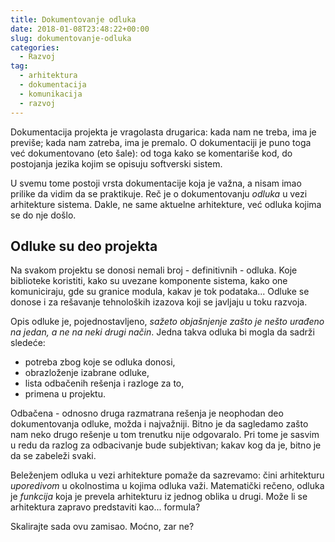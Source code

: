 ```yaml
---
title: Dokumentovanje odluka
date: 2018-01-08T23:48:22+00:00
slug: dokumentovanje-odluka
categories:
  - Razvoj
tag:
  - arhitektura
  - dokumentacija
  - komunikacija
  - razvoj
---
```


Dokumentacija projekta je vragolasta drugarica: kada nam ne treba, ima je previše; kada nam zatreba, ima je premalo. O dokumentaciji je puno toga već dokumentovano (eto šale): od toga kako se komentariše kod, do postojanja jezika kojim se opisuju softverski sistem.

<!--more-->

U svemu tome postoji vrsta dokumentacije koja je važna, a nisam imao prilike da vidim da se praktikuje. Reč je o dokumentovanju _odluka_ u vezi arhitekture sistema. Dakle, ne same aktuelne arhitekture, već odluka kojima se do nje došlo.

## Odluke su deo projekta

Na svakom projektu se donosi nemali broj - definitivnih - odluka. Koje biblioteke koristiti, kako su uvezane komponente sistema, kako one komuniciraju, gde su granice modula, kakav je tok podataka... Odluke se donose i za rešavanje tehnoloških izazova koji se javljaju u toku razvoja.

Opis odluke je, pojednostavljeno, _sažeto objašnjenje zašto je nešto urađeno na jedan, a ne na neki drugi način_. Jedna takva odluka bi mogla da sadrži sledeće:

  * potreba zbog koje se odluka donosi,
  * obrazloženje izabrane odluke,
  * lista odbačenih rešenja i razloge za to,
  * primena u projektu.

Odbačena - odnosno druga razmatrana rešenja je neophodan deo dokumentovanja odluke, možda i najvažniji. Bitno je da sagledamo zašto nam neko drugo rešenje u tom trenutku nije odgovaralo. Pri tome je sasvim u redu da razlog za odbacivanje bude subjektivan; kakav kog da je, bitno je da se zabeleži svaki.

Beleženjem odluka u vezi arhitekture pomaže da sazrevamo: čini arhitekturu _uporedivom_ u okolnostima u kojima odluka važi. Matematički rečeno, odluka je _funkcija_ koja je prevela arhitekturu iz jednog oblika u drugi. Može li se arhitektura zapravo predstaviti kao... formula?

Skalirajte sada ovu zamisao. Moćno, zar ne?
